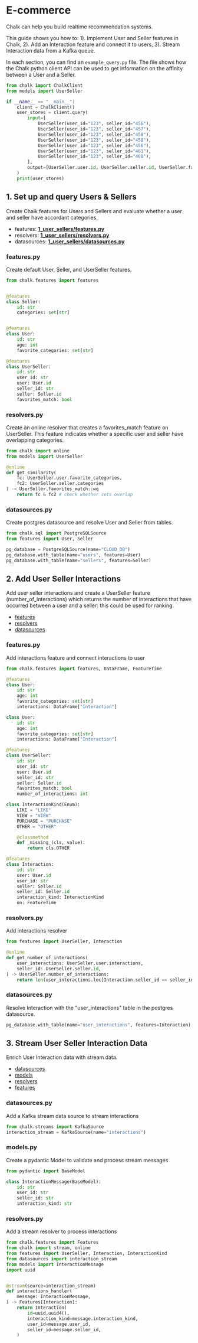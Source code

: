 # E-commerce

Chalk can help you build realtime recommendation systems.

This guide shows you how to:
1). Implement User and Seller features in Chalk,
2). Add an Interaction feature and connect it to users,
3). Stream Interaction data from a Kafka queue.

In each section, you can find an `example_query.py` file. The file shows how the Chalk python client API can be used to
get information on the affinity between a User and a Seller.

```python
from chalk import ChalkClient
from models import UserSeller

if __name__ == "__main__":
    client = ChalkClient()
    user_stores = client.query(
        input=[
            UserSeller(user_id="123", seller_id="456"),
            UserSeller(user_id="123", seller_id="457"),
            UserSeller(user_id="123", seller_id="458"),
            UserSeller(user_id="123", seller_id="458"),
            UserSeller(user_id="123", seller_id="456"),
            UserSeller(user_id="123", seller_id="461"),
            UserSeller(user_id="123", seller_id="460"),
        ],
        output=[UserSeller.user.id, UserSeller.seller.id, UserSeller.favorites_match]
    )
    print(user_stores)
```

## 1. Set up and query Users & Sellers

Create Chalk features for Users and Sellers and evaluate whether a user and seller have accordant categories.

- features: **[1_user_sellers/features.py](1_user_sellers/features.py)**
- resolvers: **[1_user_sellers/resolvers.py](1_user_sellers/resolvers.py)**
- datasources: **[1_user_sellers/datasources.py](1_user_sellers/datasources.py)**

### features.py

Create default User, Seller, and UserSeller features.

```python
from chalk.features import features


@features
class Seller:
    id: str
    categories: set[str]


@features
class User:
    id: str
    age: int
    favorite_categories: set[str]

@features
class UserSeller:
    id: str
    user_id: str
    user: User.id
    seller_id: str
    seller: Seller.id
    favorites_match: bool
```

### resolvers.py

Create an online resolver that creates a favorites_match feature on UserSeller. This feature indicates whether a specific user and seller have overlapping categories.

```python
from chalk import online
from models import UserSeller

@online
def get_similarity(
    fc: UserSeller.user.favorite_categories,
    fc2: UserSeller.seller.categories
) -> UserSeller.favorites_match::wq
    return fc & fc2 # check whether sets overlap
```

### datasources.py

Create postgres datasource and resolve User and Seller from tables.

```python
from chalk.sql import PostgreSQLSource
from features import User, Seller

pg_database = PostgreSQLSource(name="CLOUD_DB")
pg_database.with_table(name="users", features=User)
pg_database.with_table(name="sellers", features=Seller)
```

## 2. Add User Seller Interactions

Add user seller interactions and create a UserSeller feature (number_of_interactions) which returns the number of interactions
that have occurred between a user and a seller: this could be used for ranking.

- [features](2_interactions/features.py)
- [resolvers](2_interactions/resolvers.py)
- [datasources](2_interactions/datasources.py)

### features.py

Add interactions feature and connect interactions to user

```python
from chalk.features import features, DataFrame, FeatureTime

@features
class User:
    id: str
    age: int
    favorite_categories: set[str]
    interactions: DataFrame["Interaction"]

class User:
    id: str
    age: int
    favorite_categories: set[str]
    interactions: DataFrame["Interaction"]

@features
class UserSeller:
    id: str
    user_id: str
    user: User.id
    seller_id: str
    seller: Seller.id
    favorites_match: bool
    number_of_interactions: int

class InteractionKind(Enum):
    LIKE = "LIKE"
    VIEW = "VIEW"
    PURCHASE = "PURCHASE"
    OTHER = "OTHER"

    @classmethod
    def _missing_(cls, value):
        return cls.OTHER

@features
class Interaction:
    id: str
    user: User.id
    user_id: str
    seller: Seller.id
    seller_id: Seller.id
    interaction_kind: InteractionKind
    on: FeatureTime
```

### resolvers.py

Add interactions resolver

```python
from features import UserSeller, Interaction

@online
def get_number_of_interactions(
    user_interactions: UserSeller.user.interactions,
    seller_id: UserSeller.seller.id,
) -> UserSeller.number_of_interactions:
    return len(user_interactions.loc[Interaction.seller_id == seller_id])
```

### datasources.py

Resolve Interaction with the "user_interactions" table in the postgres datasource.

```python
pg_database.with_table(name="user_interactions", features=Interaction)
```

## 3. Stream User Seller Interaction Data

Enrich User Interaction data with stream data.

- [datasources](3_streams/datasources.py)
- [models](3_streams/models.py)
- [resolvers](3_streams/resolvers.py)
- [features](3_streams/features.py)

### datasources.py

Add a Kafka stream data source to stream interactions

```python
from chalk.streams import KafkaSource
interaction_stream = KafkaSource(name="interactions")
```

### models.py

Create a pydantic Model to validate and process stream messages

```python
from pydantic import BaseModel

class InteractionMessage(BaseModel):
    id: str
    user_id: str
    seller_id: str
    interaction_kind: str
```

### resolvers.py

Add a stream resolver to process interactions

```python
from chalk.features import Features
from chalk import stream, online
from features import UserSeller, Interaction, InteractionKind
from datasources import interaction_stream
from models import InteractionMessage
import uuid


@stream(source=interaction_stream)
def interactions_handler(
    message: InteractionMessage,
) -> Features[Interaction]:
    return Interaction(
        id=uuid.uuid4(),
        interaction_kind=message.interaction_kind,
        user_id=message.user_id,
        seller_id=message.seller_id,
    )
```
